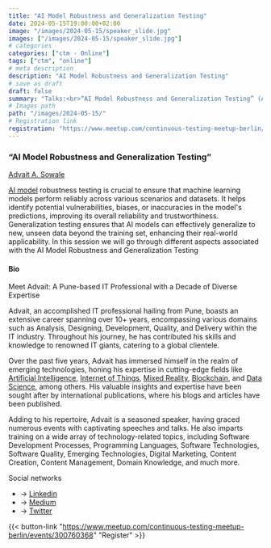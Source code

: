 ```yaml
---
title: "AI Model Robustness and Generalization Testing"
date: 2024-05-15T19:00:00+02:00
image: "/images/2024-05-15/speaker_slide.jpg"
images: ["/images/2024-05-15/speaker_slide.jpg"]
# categories
categories: ["ctm - Online"]
tags: ["ctm", "online"]
# meta description
description: "AI Model Robustness and Generalization Testing"
# save as draft
draft: false
summary: "Talks:<br>“AI Model Robustness and Generalization Testing” (Advait A. Sowale)"
# Images path
path: "/images/2024-05-15/"
# Registration link
registration: "https://www.meetup.com/continuous-testing-meetup-berlin/events/300760368"
---
```

### “AI Model Robustness and Generalization Testing”

[Advait A. Sowale](https://www.linkedin.com/in/advait-avinash-sowale-01ab6233)

[AI model](https://www.ibm.com/topics/ai-model) robustness testing is crucial to ensure that machine learning models perform reliably across various scenarios and datasets. It helps identify potential vulnerabilities, biases, or inaccuracies in the model's predictions, improving its overall reliability and trustworthiness. Generalization testing ensures that AI models can effectively generalize to new, unseen data beyond the training set, enhancing their real-world applicability. In this session we will go through different aspects associated with the AI Model Robustness and Generalization Testing

#### Bio

Meet Advait: A Pune-based IT Professional with a Decade of Diverse Expertise

Advait, an accomplished IT professional hailing from Pune, boasts an extensive career spanning over 10+ years, encompassing various domains such as Analysis, Designing, Development, Quality, and Delivery within the IT industry. Throughout his journey, he has contributed his skills and knowledge to renowned IT giants, catering to a global clientele.

Over the past five years, Advait has immersed himself in the realm of emerging technologies, honing his expertise in cutting-edge fields like [Artificial Intelligence](https://en.wikipedia.org/wiki/Artificial_intelligence), [Internet of Things](https://en.wikipedia.org/wiki/Internet_of_things), [Mixed Reality](https://en.wikipedia.org/wiki/Mixed_reality), [Blockchain](https://en.wikipedia.org/wiki/Blockchain), and [Data Science](https://en.wikipedia.org/wiki/Data_science), among others. His valuable insights and expertise have been sought after by international publications, where his blogs and articles have been published.

Adding to his repertoire, Advait is a seasoned speaker, having graced numerous events with captivating speeches and talks. He also imparts training on a wide array of technology-related topics, including Software Development Processes, Programming Languages, Software Technologies, Software Quality, Emerging Technologies, Digital Marketing, Content Creation, Content Management, Domain Knowledge, and much more.

Social networks

- <i class="fa fa-linkedin"></i> -> [Linkedin](https://www.linkedin.com/in/advait-avinash-sowale-01ab6233)
- <i class="fa fa-code"></i> -> [Medium](https://medium.com/@advait-next)
- <i class="fa fa-twitter"></i> -> [Twitter](https://twitter.com/Advait_Int)

{{< button-link "https://www.meetup.com/continuous-testing-meetup-berlin/events/300760368" "Register" >}}
